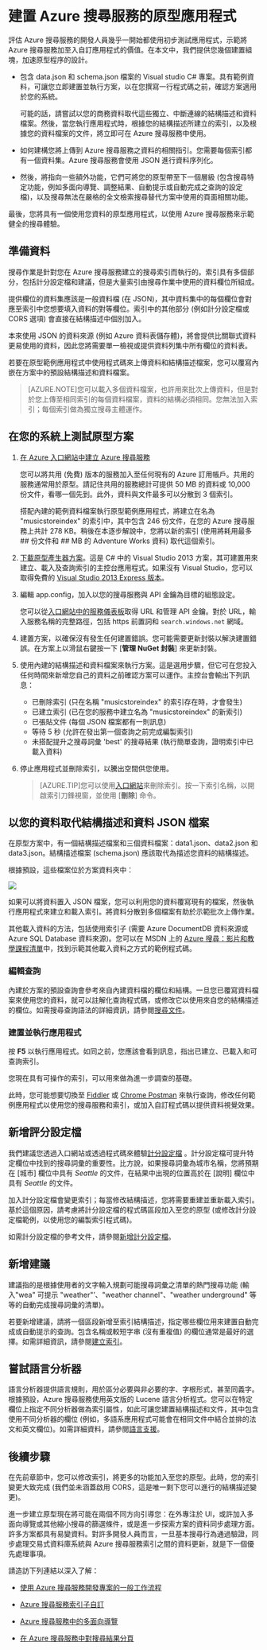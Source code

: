 <properties 
	pageTitle="建置 Azure 搜尋服務的原型應用程式" 
	description="建立您的第一個應用程式原型來開始使用 Azure 搜尋服務。" 
	services="search" 
	documentationCenter="" 
	authors="HeidiSteen" 
	manager="mblythe" 
	editor=""/>

<tags 
	ms.service="search" 
	ms.devlang="rest-api" 
	ms.workload="search" 
	ms.topic="article" 
	ms.tgt_pltfrm="na" 
	ms.date="09/08/2015" 
	ms.author="heidist"/>

# 建置 Azure 搜尋服務的原型應用程式

評估 Azure 搜尋服務的開發人員幾乎一開始都使用初步測試應用程式，示範將 Azure 搜尋服務加至入自訂應用程式的價值。在本文中，我們提供您幾個建置組塊，加速原型程序的設計。
 
- 包含 data.json 和 schema.json 檔案的 Visual studio C# 專案。具有範例資料，可讓您立即建置並執行方案，以在您撰寫一行程式碼之前，確認方案適用於您的系統。 

	可能的話，請嘗試以您的商務資料取代這些獨立、中斷連線的結構描述和資料檔案。然後，當您執行應用程式時，根據您的結構描述所建立的索引，以及根據您的資料檔案的文件，將立即可在 Azure 搜尋服務中使用。

- 如何建構您將上傳到 Azure 搜尋服務之資料的相關指引。您需要每個索引都有一個資料集。Azure 搜尋服務會使用 JSON 進行資料序列化。

- 然後，將指向一些額外功能，它們可將您的原型帶至下一個層級 (包含搜尋特定功能，例如多面向導覽、調整結果、自動提示或自動完成之查詢的設定檔)，以及搜尋無法在嚴格的全文檢索搜尋替代方案中使用的頁面相關功能。

最後，您將具有一個使用您資料的原型應用程式，以使用 Azure 搜尋服務來示範健全的搜尋體驗。

## 準備資料

搜尋作業是針對您在 Azure 搜尋服務建立的搜尋索引而執行的。索引具有多個部分，包括計分設定檔和建議，但是大量索引由搜尋作業中使用的資料欄位所組成。

提供欄位的資料集應該是一般資料檔 (在 JSON)，其中資料集中的每個欄位會對應至索引中您想要填入資料的對等欄位。索引中的其他部分 (例如計分設定檔或 CORS 選項) 會直接在結構描述中個別加入。

本來使用 JSON 的資料來源 (例如 Azure 資料表儲存體)，將會提供比關聯式資料更易使用的資料，因此您將需要單一檢視或提供資料列集中所有欄位的資料表。

若要在原型範例應用程式中使用程式碼來上傳資料和結構描述檔案，您可以覆寫內嵌在方案中的預設結構描述和資料檔案。

> [AZURE.NOTE]您可以載入多個資料檔案，也許用來批次上傳資料，但是對於您上傳至相同索引的每個資料檔案，資料的結構必須相同。您無法加入索引；每個索引做為獨立搜尋主體運作。

## 在您的系統上測試原型方案

1. [在 Azure 入口網站中建立 Azure 搜尋服務](search-create-service-portal.md)

    您可以將共用 (免費) 版本的服務加入至任何現有的 Azure 訂用帳戶。共用的服務通常用於原型。請記住共用的服務總計可提供 50 MB 的資料或 10,000 份文件，看哪一個先到。此外，資料與文件最多可以分散到 3 個索引。

    搭配內建的範例資料檔案執行原型範例應用程式，將建立在名為 "musicstoreindex" 的索引中，其中包含 246 份文件，在您的 Azure 搜尋服務上共計 278 KB。稍後在本逐步解說中，您將以新的索引 (使用將耗用最多 ## 份文件和 ## MB 的 Adventure Works 資料) 取代這個索引。

2. [下載原型產生器方案](http://go.microsoft.com/fwlink/p/?LinkId=536479)。這是 C# 中的 Visual Studio 2013 方案，其可建置用來建立、載入及查詢索引的主控台應用程式。如果沒有 Visual Studio，您可以取得免費的 [Visual Studio 2013 Express 版本](http://www.visualstudio.com/products/visual-studio-express-vs.aspx)。

3. 編輯 app.config，加入以您的搜尋服務與 API 金鑰為目標的組態設定。

	您可以從[入口網站中的服務儀表板](search-create-service-portal.md)取得 URL 和管理 API 金鑰。對於 URL，輸入服務名稱的完整路徑，包括 https 前置詞和 `search.windows.net` 網域。

4. 建置方案，以確保沒有發生任何建置錯誤。您可能需要更新封裝以解決建置錯誤。在方案上以滑鼠右鍵按一下 [**管理 NuGet 封裝**] 來更新封裝。

5. 使用內建的結構描述和資料檔案來執行方案。這是選用步驟，但它可在您投入任何時間來新增您自己的資料之前確認方案可以運作。主控台會輸出下列訊息：

	- 已刪除索引 (只在名稱 "musicstoreindex" 的索引存在時，才會發生)
	- 已建立索引 (已在您的服務中建立名為 "musicstoreindex" 的新索引)
	- 已張貼文件 (每個 JSON 檔案都有一則訊息)
	- 等待 5 秒 (允許在發出第一個查詢之前完成編製索引)
	- 未搭配提升之搜尋詞彙 'best' 的搜尋結果 (執行簡單查詢，證明索引中已載入資料)

6. 停止應用程式並刪除索引，以騰出空間供您使用。

    > [AZURE.TIP]您可以使用[入口網站](https://portal.azure.com)來刪除索引。按一下索引名稱，以開啟索引刀鋒視窗，並使用 [**刪除**] 命令。

## 以您的資料取代結構描述和資料 JSON 檔案

在原型方案中，有一個結構描述檔案和三個資料檔案：data1.json、data2.json 和 data3.json。結構描述檔案 (schema.json) 應該取代為描述您資料的結構描述。

根據預設，這些檔案位於方案資料夾中：

![][1]

如果可以將資料置入 JSON 檔案，您可以利用您的資料覆寫現有的檔案，然後執行應用程式來建立和載入索引。將資料分散到多個檔案有助於示範批次上傳作業。

其他載入資料的方法，包括使用索引子 (需要 Azure DocumentDB 資料來源或 Azure SQL Database 資料來源)。您可以在 MSDN 上的 [Azure 搜尋：影片和教學課程清單](search-video-demo-tutorial-list.md)中，找到示範其他載入資料之方式的範例程式碼。

### 編輯查詢

內建於方案的預設查詢會參考來自內建資料檔的欄位和結構。一旦您已覆寫資料檔案來使用您的資料，就可以註解化查詢程式碼，或修改它以使用來自您的結構描述的欄位。如需搜尋查詢語法的詳細資訊，請參閱[搜尋文件](https://msdn.microsoft.com/library/azure/dn798927.aspx)。

### 建置並執行應用程式

按 **F5** 以執行應用程式。如同之前，您應該會看到訊息，指出已建立、已載入和可查詢索引。

您現在具有可操作的索引，可以用來做為進一步調查的基礎。

此時，您可能想要切換至 [Fiddler](search-fiddler.md) 或 [Chrome Postman](search-chrome-postman.md) 來執行查詢，修改任何範例應用程式以使用您的搜尋服務和索引，或加入自訂程式碼以提供資料視覺效果。

## 新增評分設定檔

我們建議您透過入口網站或透過程式碼來體驗[計分設定檔](search-get-started-scoring-profiles.md) 。計分設定檔可提升特定欄位中找到的搜尋詞彙的重要性。比方說，如果搜尋詞彙為城市名稱，您將預期在 [城市] 欄位中具有 *Seattle* 的文件，在結果中出現的位置高於在 [說明] 欄位中具有 *Seattle* 的文件。

加入計分設定檔會變更索引；每當修改結構描述，您將需要重建並重新載入索引。基於這個原因，請考慮將計分設定檔的程式碼區段加入至您的原型 (或修改計分設定檔範例，以使用您的編製索引程式碼)。

如需計分設定檔的參考文件，請參閱[新增計分設定檔](https://msdn.microsoft.com/library/dn798928.aspx)。

## 新增建議

建議指的是根據使用者的文字輸入規劃可能搜尋詞彙之清單的熱門搜尋功能 (輸入"wea" 可提示 "weather"’、"weather channel"、"weather underground" 等等的自動完成搜尋詞彙的清單)。

若要新增建議，請將一個區段新增至索引結構描述，指定哪些欄位用來建置自動完成或自動提示的查詢。包含名稱或較短字串 (沒有重複值) 的欄位通常是最好的選擇。如需詳細資訊，請參閱[建立索引](https://msdn.microsoft.com/library/dn798928.aspx)。

## 嘗試語言分析器

語言分析器提供語言規則，用於區分必要與非必要的字、字根形式，甚至同義字。根據預設，Azure 搜尋服務使用英文版的 Lucene 語言分析程式。您可以在特定欄位上指定不同分析器做為索引屬性，如此可讓您建置結構描述和文件，其中包含使用不同分析器的欄位 (例如，多語系應用程式可能會在相同文件中結合並排的法文和英文欄位)。如需詳細資料，請參閱[語言支援](https://msdn.microsoft.com/library/dn879793.aspx)。

## 後續步驟

在先前章節中，您可以修改索引，將更多的功能加入至您的原型。此時，您的索引變更大致完成 (我們並未涵蓋啟用 CORS，這是唯一剩下您可以進行的結構描述變更)。

進一步建立原型現在將可能在兩個不同方向引導您：在外專注於 UI，或許加入多面向導覽或其他縮小搜尋的篩選條件，或是進一步探索方案的資料同步處理方面。許多方案都具有易變資料。對許多開發人員而言，一旦基本搜尋行為通過驗證，同步處理交易式資料庫系統與 Azure 搜尋服務索引之間的資料更新，就是下一個優先處理事項。

請造訪下列連結以深入了解：

- [使用 Azure 搜尋服務開發專案的一般工作流程](search-workflow.md)

- [Azure 搜尋服務索引子自訂](search-indexers-customization.md)

- [Azure 搜尋服務中的多面向導覽](search-faceted-navigation.md)

- [在 Azure 搜尋服務中對搜尋結果分頁](search-pagination-page-layout.md)


<!--Image references-->
[1]: ./media/search-build-prototype/azsearch-datafiles.png
 

<!---HONumber=Sept15_HO2-->
